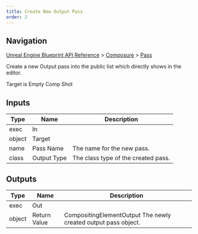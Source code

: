 ```yaml
---
title: Create New Output Pass
order: 2
---
```

## Navigation

[Unreal Engine Blueprint API Reference](https://dev.epicgames.com/documentation/en-us/unreal-engine/BlueprintAPI) > [Composure](https://dev.epicgames.com/documentation/en-us/unreal-engine/BlueprintAPI/Composure) > [Pass](https://dev.epicgames.com/documentation/en-us/unreal-engine/BlueprintAPI/Composure/Pass)

Create a new Output pass into the public list which directly shows in the editor.

Target is Empty Comp Shot

## Inputs

| Type | Name | Description |
| --- | --- | --- |
| exec | In |  |
| object | Target |  |
| name | Pass Name | The name for the new pass. |
| class | Output Type | The class type of the created pass. |

## Outputs

| Type | Name | Description |
| --- | --- | --- |
| exec | Out |  |
| object | Return Value | CompositingElementOutput The newly created output pass object. |

